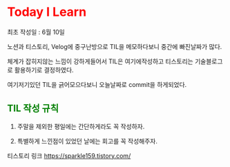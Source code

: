 <span style="color:red">Today I Learn </span>
============================================

최초 작성일 : 6월 10일


노션과 티스토리, Velog에 중구난방으로 TIL을 메모하다보니 중간에 빠진날짜가 많다.

체계가 잡히지않는 느낌이 강하게들어서 TIL은 여기에작성하고 티스토리는 기술블로그로 활용하기로 결정하였다.

여기저기있던 TIL을 긁어모으다보니 오늘날짜로 commit을 하게되었다.


<span style="color:green"> TIL 작성 규칙 </span>
-------------------------------------------

1. 주말을 제외한 평일에는 간단하게라도 꼭 작성하자.

2. 특별하게 느낀점이 있었던 날에는 회고를 꼭 작성해주자.



 


티스토리 링크
https://sparkle159.tistory.com/